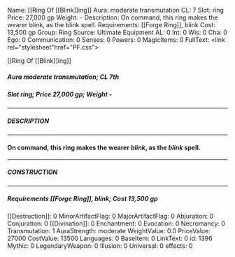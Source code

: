 Name: [[Ring Of [[Blink]]ing]]
Aura: moderate transmutation
CL: 7
Slot: ring
Price: 27,000 gp
Weight: -
Description: On command, this ring makes the wearer blink, as the blink spell.
Requirements: [[Forge Ring]], blink
Cost: 13,500 gp
Group: Ring
Source: Ultimate Equipment
AL: 0
Int: 0
Wis: 0
Cha: 0
Ego: 0
Communication: 0
Senses: 0
Powers: 0
MagicItems: 0
FullText: <link rel="stylesheet"href="PF.css"><div class="heading"><p class="alignleft">[[Ring Of [[Blink]]ing]]</p><div style="clear: both;"></div></div><div><h5><b>Aura </b>moderate transmutation; <b>CL </b>7th</h5><h5><b>Slot </b>ring; <b>Price </b>27,000 gp; <b>Weight </b>-</h5></div><hr/><div><h5><b>DESCRIPTION</b></h5></div><hr/><div><h4><p>On command, this ring makes the wearer <i>blink</i>, as the <i>blink</i> spell.</p></h4></div><hr/><div><h5><b>CONSTRUCTION</b></h5></div><hr/><div><h5><b>Requirements </b>[[Forge Ring]], <i>blink</i>; <b>Cost </b>13,500 gp</h5></div>
[[Destruction]]: 0
MinorArtifactFlag: 0
MajorArtifactFlag: 0
Abjuration: 0
Conjuration: 0
[[Divination]]: 0
Enchantment: 0
Evocation: 0
Necromancy: 0
Transmutation: 1
AuraStrength: moderate
WeightValue: 0.0
PriceValue: 27000
CostValue: 13500
Languages: 0
BaseItem: 0
LinkText: 0
id: 1396
Mythic: 0
LegendaryWeapon: 0
Illusion: 0
Universal: 0
effects: 0
